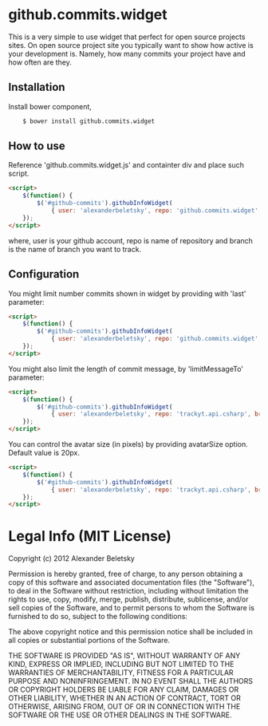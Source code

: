github.commits.widget
=================

This is a very simple to use widget that perfect for open source projects sites. On open source project site you typically want to show how active is your development is. Namely, how many commits your project have and how often are they.

Installation
------------

Install bower component,

```bash
	$ bower install github.commits.widget
```

How to use
----------
Reference 'github.commits.widget.js' and containter div and place such script.

```html
<script>
	$(function() {
		$('#github-commits').githubInfoWidget(
			{ user: 'alexanderbeletsky', repo: 'github.commits.widget', branch: 'master' });
	});
</script>
```

where, user is your github account, repo is name of repository and branch is the name of branch you want to track.

Configuration
-------------
You might limit number commits shown in widget by providing with 'last' parameter:

```html
<script>
	$(function() {
		$('#github-commits').githubInfoWidget(
			{ user: 'alexanderbeletsky', repo: 'github.commits.widget', branch: 'master', last: 15 });
	});
</script>
```

You might also limit the length of commit message, by 'limitMessageTo' parameter:

```html
<script>
	$(function() {
		$('#github-commits').githubInfoWidget(
			{ user: 'alexanderbeletsky', repo: 'trackyt.api.csharp', branch: 'master', last: 15, limitMessageTo: 30 });
	});
</script>
```

You can control the avatar size (in pixels) by providing avatarSize option. Default value is 20px.

```html
<script>
	$(function() {
		$('#github-commits').githubInfoWidget(
			{ user: 'alexanderbeletsky', repo: 'trackyt.api.csharp', branch: 'master', last: 15, limitMessageTo: 30, avatarSize: 33 });
	});
</script>
```

# Legal Info (MIT License)

Copyright (c) 2012 Alexander Beletsky

Permission is hereby granted, free of charge, to any person obtaining a copy
of this software and associated documentation files (the "Software"), to deal
in the Software without restriction, including without limitation the rights
to use, copy, modify, merge, publish, distribute, sublicense, and/or sell
copies of the Software, and to permit persons to whom the Software is
furnished to do so, subject to the following conditions:

The above copyright notice and this permission notice shall be included in
all copies or substantial portions of the Software.

THE SOFTWARE IS PROVIDED "AS IS", WITHOUT WARRANTY OF ANY KIND, EXPRESS OR
IMPLIED, INCLUDING BUT NOT LIMITED TO THE WARRANTIES OF MERCHANTABILITY,
FITNESS FOR A PARTICULAR PURPOSE AND NONINFRINGEMENT. IN NO EVENT SHALL THE
AUTHORS OR COPYRIGHT HOLDERS BE LIABLE FOR ANY CLAIM, DAMAGES OR OTHER
LIABILITY, WHETHER IN AN ACTION OF CONTRACT, TORT OR OTHERWISE, ARISING FROM,
OUT OF OR IN CONNECTION WITH THE SOFTWARE OR THE USE OR OTHER DEALINGS IN
THE SOFTWARE.
